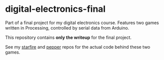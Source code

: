 # digital-electronics-final

Part of a final project for my digital electronics course. Features two games written in Processing, controlled by serial data from Arduino.

This repository contains **only the writeup** for the final project.

See my [starfire](http://github.com/montemishkin/starfire) and [pepper](http://github.com/montemishkin/pepper) repos for the actual code behind these two games.

